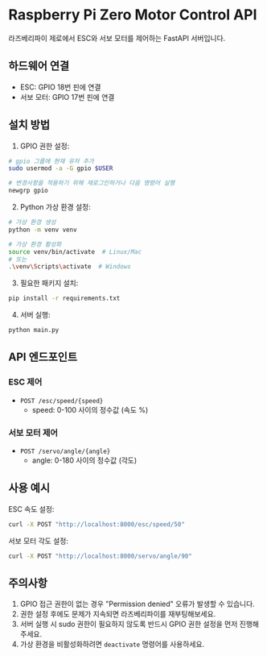 # Raspberry Pi Zero Motor Control API

라즈베리파이 제로에서 ESC와 서보 모터를 제어하는 FastAPI 서버입니다.

## 하드웨어 연결

- ESC: GPIO 18번 핀에 연결
- 서보 모터: GPIO 17번 핀에 연결

## 설치 방법

1. GPIO 권한 설정:
```bash
# gpio 그룹에 현재 유저 추가
sudo usermod -a -G gpio $USER

# 변경사항을 적용하기 위해 재로그인하거나 다음 명령어 실행
newgrp gpio
```

2. Python 가상 환경 설정:
```bash
# 가상 환경 생성
python -m venv venv

# 가상 환경 활성화
source venv/bin/activate  # Linux/Mac
# 또는
.\venv\Scripts\activate  # Windows
```

3. 필요한 패키지 설치:
```bash
pip install -r requirements.txt
```

4. 서버 실행:
```bash
python main.py
```

## API 엔드포인트

### ESC 제어
- `POST /esc/speed/{speed}`
  - speed: 0-100 사이의 정수값 (속도 %)

### 서보 모터 제어
- `POST /servo/angle/{angle}`
  - angle: 0-180 사이의 정수값 (각도)

## 사용 예시

ESC 속도 설정:
```bash
curl -X POST "http://localhost:8000/esc/speed/50"
```

서보 모터 각도 설정:
```bash
curl -X POST "http://localhost:8000/servo/angle/90"
```

## 주의사항

1. GPIO 접근 권한이 없는 경우 "Permission denied" 오류가 발생할 수 있습니다.
2. 권한 설정 후에도 문제가 지속되면 라즈베리파이를 재부팅해보세요.
3. 서버 실행 시 sudo 권한이 필요하지 않도록 반드시 GPIO 권한 설정을 먼저 진행해주세요.
4. 가상 환경을 비활성화하려면 `deactivate` 명령어를 사용하세요.